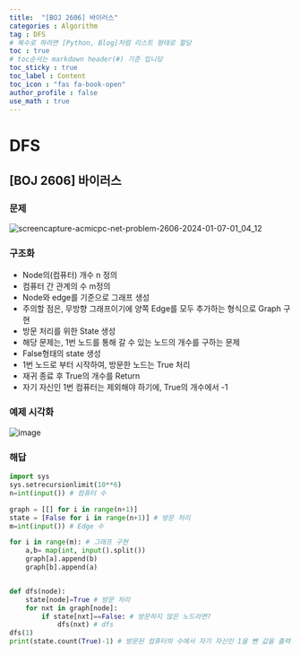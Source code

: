 ```yaml
---
title:  "[BOJ 2606] 바이러스"
categories : Algorithm
tag : DFS
# 복수로 하려면 [Python, Blog]처럼 리스트 형태로 할당
toc : true
# toc순서는 markdown header(#) 기준 입니당
toc_sticky : true
toc_label : Content
toc_icon : "fas fa-book-open"
author_profile : false
use_math : true
---
```


# DFS

## [BOJ 2606] 바이러스

### 문제
![screencapture-acmicpc-net-problem-2606-2024-01-07-01_04_12](https://github.com/SEUNGYEOPOH/SEUNGYEOPOH/assets/81912557/9a5c533b-563e-45ef-9800-2363ed7cbd26)

### 구조화
- Node의(컴퓨터) 개수 n 정의
- 컴퓨터 간 관계의 수 m정의
- Node와 edge를 기준으로 그래프 생성
- 주의할 점은, 무방향 그래프이기에 양쪽 Edge를 모두 추가하는 형식으로 Graph 구현
- 방문 처리를 위한 State 생성
- 해당 문제는, 1번 노드를 통해 갈 수 있는 노드의 개수를 구하는 문제
- False형태의 state 생성
- 1번 노드로 부터 시작하여, 방문한 노드는 True 처리
- 재귀 종료 후 True의 개수를 Return
- 자기 자신인 1번 컴퓨터는 제외해야 하기에, True의 개수에서 -1




### 예제 시각화
![image](https://github.com/SEUNGYEOPOH/SEUNGYEOPOH/assets/81912557/580e8611-6216-4199-9ebe-56669a67063c)

### 해답
```python
import sys
sys.setrecursionlimit(10**6)
n=int(input()) # 컴퓨터 수

graph = [[] for i in range(n+1)]
state = [False for i in range(n+1)] # 방문 처리
m=int(input()) # Edge 수

for i in range(m): # 그래프 구현
    a,b= map(int, input().split())
    graph[a].append(b)
    graph[b].append(a)


def dfs(node): 
    state[node]=True # 방문 처리
    for nxt in graph[node]: 
        if state[nxt]==False: # 방문하지 않은 노드라면?
            dfs(nxt) # dfs
dfs(1)
print(state.count(True)-1) # 방문된 컴퓨터의 수에서 자기 자신인 1을 뺀 값을 출력
```

